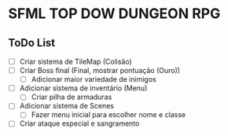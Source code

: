 # SFML TOP DOW DUNGEON RPG

## ToDo List

- [ ] Criar sistema de TileMap (Colisão)
- [ ] Criar Boss final (Final, mostrar pontuação (Ouro))
    - [ ] Adicionar maior variedade de inimigos
- [ ] Adicionar sistema de inventário (Menu)
    - [ ] Criar pilha de armaduras
- [ ] Adicionar sistema de Scenes
    - [ ] Fazer menu inicial para escolher nome e classe
- [ ] Criar ataque especial e sangramento
